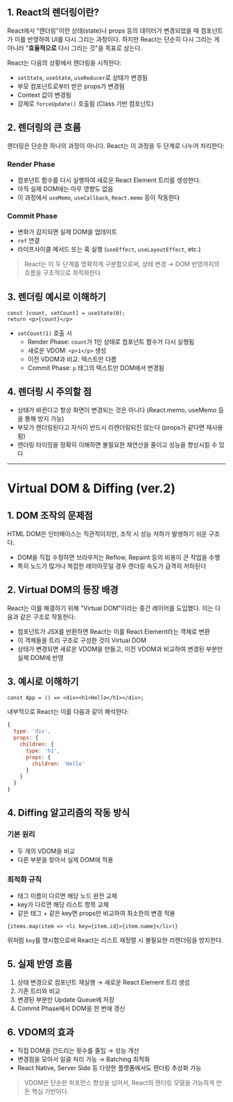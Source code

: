 ## 1. React의 렌더링이란?

React에서 "렌더링"이란 상태(state)나 props 등의 데이터가 변경되었을 때 컴포넌트가 이를 반영하여 UI를 다시 그리는 과정이다. 하지만 React는 단순히 다시 그리는 게 아니라 "**효율적으로** 다시 그리는 것"을 목표로 삼는다.

React는 다음의 상황에서 렌더링을 시작한다:

- `setState`, `useState`, `useReducer`로 상태가 변경됨
- 부모 컴포넌트로부터 받은 props가 변경됨
- Context 값이 변경됨
- 강제로 `forceUpdate()` 호출됨 (Class 기반 컴포넌트)

## 2. 렌더링의 큰 흐름

렌더링은 단순한 하나의 과정이 아니다. React는 이 과정을 두 단계로 나누어 처리한다:

### Render Phase

- 컴포넌트 함수를 다시 실행하여 새로운 React Element 트리를 생성한다.
- 아직 실제 DOM에는 아무 영향도 없음
- 이 과정에서 `useMemo`, `useCallback`, `React.memo` 등이 작동한다

### Commit Phase

- 변화가 감지되면 실제 DOM을 업데이트
- `ref` 연결
- 라이프사이클 메서드 또는 훅 실행 (`useEffect`, `useLayoutEffect`, etc.)

> React는 이 두 단계를 명확하게 구분함으로써, 상태 변경 → DOM 반영까지의 흐름을 구조적으로 최적화한다.

## 3. 렌더링 예시로 이해하기

```tsx
const [count, setCount] = useState(0);
return <p>{count}</p>
```

- `setCount(1)` 호출 시
    - Render Phase: `count`가 1인 상태로 컴포넌트 함수가 다시 실행됨
    - 새로운 VDOM: `<p>1</p>` 생성
    - 이전 VDOM과 비교: 텍스트만 다름
    - Commit Phase: `p` 태그의 텍스트만 DOM에서 변경됨

## 4. 렌더링 시 주의할 점

- 상태가 바뀐다고 항상 화면이 변경되는 것은 아니다 (React.memo, useMemo 등을 통해 방지 가능)
- 부모가 렌더링된다고 자식이 반드시 리렌더링되진 않는다 (props가 같다면 재사용됨)
- 렌더링 타이밍을 정확히 이해하면 불필요한 재연산을 줄이고 성능을 향상시킬 수 있다

---

# Virtual DOM & Diffing (ver.2)

## 1. DOM 조작의 문제점

HTML DOM은 인터페이스는 직관적이지만, 조작 시 성능 저하가 발생하기 쉬운 구조다.

- DOM을 직접 수정하면 브라우저는 Reflow, Repaint 등의 비용이 큰 작업을 수행
- 특히 노드가 많거나 복잡한 레이아웃일 경우 렌더링 속도가 급격히 저하된다

## 2. Virtual DOM의 등장 배경

React는 이를 해결하기 위해 "Virtual DOM"이라는 중간 레이어를 도입했다. 이는 다음과 같은 구조로 작동한다:

- 컴포넌트가 JSX를 반환하면 React는 이를 React Element라는 객체로 변환
- 이 객체들을 트리 구조로 구성한 것이 Virtual DOM
- 상태가 변경되면 새로운 VDOM을 만들고, 이전 VDOM과 비교하여 변경된 부분만 실제 DOM에 반영

## 3. 예시로 이해하기

```tsx
const App = () => <div><h1>Hello</h1></div>;
```

내부적으로 React는 이를 다음과 같이 해석한다:

```js
{
  type: 'div',
  props: {
    children: {
      type: 'h1',
      props: {
        children: 'Hello'
      }
    }
  }
}
```

## 4. Diffing 알고리즘의 작동 방식

### 기본 원리
- 두 개의 VDOM을 비교
- 다른 부분을 찾아서 실제 DOM에 적용

### 최적화 규칙
- 태그 이름이 다르면 해당 노드 완전 교체
- key가 다르면 해당 리스트 항목 교체
- 같은 태그 + 같은 key면 props만 비교하여 최소한의 변경 적용

```tsx
{items.map(item => <li key={item.id}>{item.name}</li>)}
```

위처럼 `key`를 명시함으로써 React는 리스트 재정렬 시 불필요한 리렌더링을 방지한다.

## 5. 실제 반영 흐름

1. 상태 변경으로 컴포넌트 재실행 → 새로운 React Element 트리 생성
2. 기존 트리와 비교
3. 변경된 부분만 Update Queue에 저장
4. Commit Phase에서 DOM을 한 번에 갱신

## 6. VDOM의 효과

- 직접 DOM을 건드리는 횟수를 줄임 → 성능 개선
- 변경점을 모아서 일괄 처리 가능 → Batching 최적화
- React Native, Server Side 등 다양한 플랫폼에서도 렌더링 추상화 가능

> VDOM은 단순한 퍼포먼스 향상을 넘어서, React의 렌더링 모델을 가능하게 만든 핵심 기반이다.

